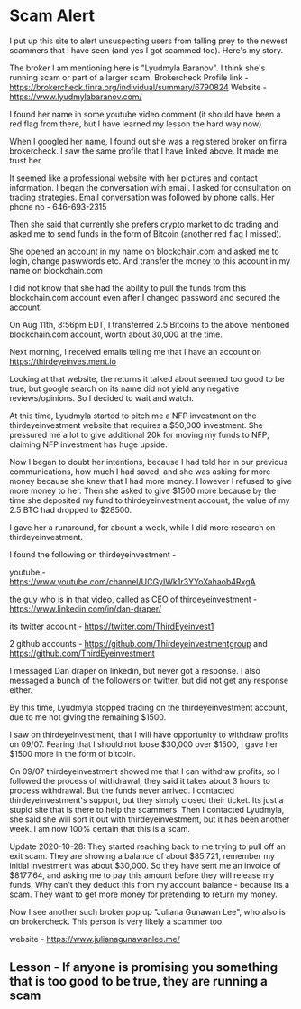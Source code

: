 # Scam Alert

I put up this site to alert unsuspecting users from falling prey to the newest scammers that I have seen (and yes I got scammed too). Here's my story.

The broker I am mentioning here is "Lyudmyla Baranov". I think she's running scam or part of a larger scam.
Brokercheck Profile link - https://brokercheck.finra.org/individual/summary/6790824
Website - https://www.lyudmylabaranov.com/

I found her name in some youtube video comment (it should have been a red flag from there, but I have learned my lesson the hard way now)

When I googled her name, I found out she was a registered broker on finra brokercheck. I saw the same profile that I have linked above. It made me trust her.

It seemed like a professional website with her pictures and contact information. I began the conversation with email. I asked for consultation on trading strategies.
Email conversation was followed by phone calls. Her phone no - 646-693-2315

Then she said that currently she prefers crypto market to do trading and asked me to send funds in the form of Bitcoin (another red flag I missed).

She opened an account in my name on blockchain.com and asked me to login, change paswwords etc. And transfer the money to this account in my name on blockchain.com

I did not know that she had the ability to pull the funds from this blockchain.com account even after I changed password and secured the account.

On Aug 11th, 8:56pm EDT, I transferred 2.5 Bitcoins to the above mentioned blockchain.com account, worth about 30,000 at the time.

Next morning, I received emails telling me that I have an account on https://thirdeyeinvestment.io

Looking at that website, the returns it talked about seemed too good to be true, but google search on its name did not yield any negative reviews/opinions. So I decided to wait and watch.

At this time, Lyudmyla started to pitch me a NFP investment on the thirdeyeinvestment website that requires a $50,000 investment. She pressured me a lot to give additional 20k for moving my funds to NFP, claiming NFP investment has huge upside.

Now I began to doubt her intentions, because I had told her in our previous communications, how much I had saved, and she was asking for more money because she knew that I had more money. However I refused to give more money to her. Then she asked to give $1500 more because by the time she deposited my fund to thirdeyeinvestment account, the value of my 2.5 BTC had dropped to $28500.

I gave her a runaround, for abount a week, while I did more research on thirdeyeinvestment.

I found the following on thirdeyeinvestment -

youtube - https://www.youtube.com/channel/UCGyIWk1r3YYoXahaob4RxgA

the guy who is in that video, called as CEO of thirdeyeinvestment - https://www.linkedin.com/in/dan-draper/

its twitter account - https://twitter.com/ThirdEyeinvest1

2 github accounts - https://github.com/Thirdeyeinvestmentgroup  and https://github.com/ThirdEyeinvestment

I messaged Dan draper on linkedin, but never got a response. I also messaged a bunch of the followers on twitter, but did not get any response either.

By this time, Lyudmyla stopped trading on the thirdeyeinvestment account, due to me not giving the remaining $1500.

I saw on thirdeyeinvestment, that I will have opportunity to withdraw profits on 09/07. Fearing that I should not loose $30,000 over $1500, I gave her $1500 more in the form of bitcoin.

On 09/07 thirdeyeinvestment showed me that I can withdraw profits, so I followed the process of withdrawal, they said it takes about 3 hours to process withdrawal.
But the funds never arrived. I contacted thirdeyeinvestment's support, but they simply closed their ticket. Its just a stupid site that is there to help the scammers. Then I contacted Lyudmyla, she said she will sort it out with thirdeyeinvestment, but it has been another week. I am now 100% certain that this is a scam.

Update 2020-10-28: They started reaching back to me trying to pull off an exit scam. They are showing a balance of about $85,721, remember my initial investment was about $30,000. So they have sent me an invoice of $8177.64, and asking me to pay this amount before they will release my funds. Why can't they deduct this from my account balance - because its a scam. They want to get more money for pretending to return my money.

Now I see another such broker pop up "Juliana Gunawan Lee", who also is on brokercheck. This person is very likely a scammer too.

website - https://www.julianagunawanlee.me/

## Lesson - If anyone is promising you something that is too good to be true, they are running a scam
